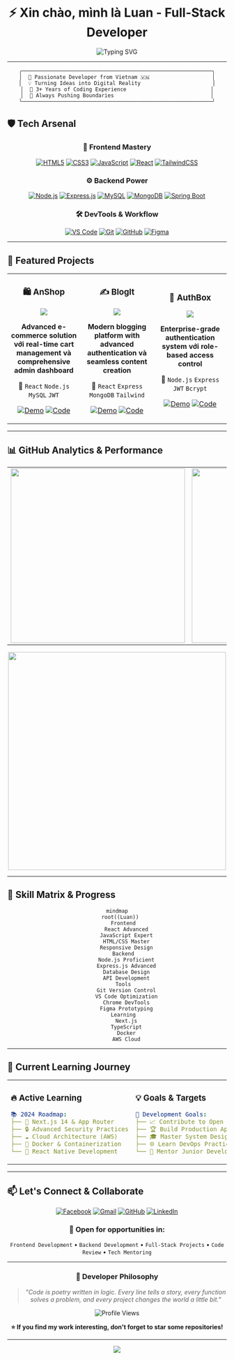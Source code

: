 # <div align="center">⚡ Xin chào, mình là **Luan** - Full-Stack Developer</div>

<div align="center">
  
![Typing SVG](https://readme-typing-svg.demolab.com?font=JetBrains+Mono&weight=600&size=28&duration=3000&pause=1000&color=00D9FF&center=true&vCenter=true&width=800&height=80&lines=Full-Stack+Web+Developer+%F0%9F%9A%80;Building+Next-Gen+Web+Applications;Always+Learning+%26+Growing+%F0%9F%8C%B1;Code+%7C+Create+%7C+Innovate)

</div>

---

<div align="center">
  
```ascii
╭─────────────────────────────────────────────────────────────╮
│  🎯 Passionate Developer from Vietnam 🇻🇳                    │
│  💡 Turning Ideas into Digital Reality                       │
│  🌟 3+ Years of Coding Experience                           │
│  🚀 Always Pushing Boundaries                               │
╰─────────────────────────────────────────────────────────────╯
```

</div>

## 🛡️ **Tech Arsenal**

<div align="center">

### 🎨 **Frontend Mastery**
[![HTML5](https://img.shields.io/badge/HTML5-E34F26?style=for-the-badge&logo=html5&logoColor=white&labelColor=E34F26)](https://developer.mozilla.org/en-US/docs/Web/HTML)
[![CSS3](https://img.shields.io/badge/CSS3-1572B6?style=for-the-badge&logo=css3&logoColor=white&labelColor=1572B6)](https://developer.mozilla.org/en-US/docs/Web/CSS)
[![JavaScript](https://img.shields.io/badge/JavaScript-F7DF1E?style=for-the-badge&logo=javascript&logoColor=black&labelColor=F7DF1E)](https://javascript.info/)
[![React](https://img.shields.io/badge/React-20232A?style=for-the-badge&logo=react&logoColor=61DAFB&labelColor=20232A)](https://reactjs.org/)
[![TailwindCSS](https://img.shields.io/badge/Tailwind_CSS-38B2AC?style=for-the-badge&logo=tailwind-css&logoColor=white&labelColor=38B2AC)](https://tailwindcss.com/)

### ⚙️ **Backend Power**
[![Node.js](https://img.shields.io/badge/Node.js-43853D?style=for-the-badge&logo=node.js&logoColor=white&labelColor=43853D)](https://nodejs.org/)
[![Express.js](https://img.shields.io/badge/Express.js-404D59?style=for-the-badge&logo=express&logoColor=white&labelColor=404D59)](https://expressjs.com/)
[![MySQL](https://img.shields.io/badge/MySQL-00000F?style=for-the-badge&logo=mysql&logoColor=white&labelColor=00000F)](https://www.mysql.com/)
[![MongoDB](https://img.shields.io/badge/MongoDB-4EA94B?style=for-the-badge&logo=mongodb&logoColor=white&labelColor=4EA94B)](https://www.mongodb.com/)
[![Spring Boot](https://img.shields.io/badge/Spring_Boot-6DB33F?style=for-the-badge&logo=spring-boot&logoColor=white&labelColor=6DB33F)](https://spring.io/projects/spring-boot)

### 🛠️ **DevTools & Workflow**
[![VS Code](https://img.shields.io/badge/Visual_Studio_Code-0078D4?style=for-the-badge&logo=visual%20studio%20code&logoColor=white&labelColor=0078D4)](https://code.visualstudio.com/)
[![Git](https://img.shields.io/badge/Git-F05032?style=for-the-badge&logo=git&logoColor=white&labelColor=F05032)](https://git-scm.com/)
[![GitHub](https://img.shields.io/badge/GitHub-100000?style=for-the-badge&logo=github&logoColor=white&labelColor=100000)](https://github.com/)
[![Figma](https://img.shields.io/badge/Figma-F24E1E?style=for-the-badge&logo=figma&logoColor=white&labelColor=F24E1E)](https://www.figma.com/)

</div>

---

## 🚀 **Featured Projects**

<div align="center">
  
<table>
<tr>
<td align="center" width="33%">

### 🛍️ **AnShop**
<img src="https://img.shields.io/badge/E--commerce-Platform-FF6B6B?style=for-the-badge&logo=shopify&logoColor=white"/>

**Advanced e-commerce solution với real-time cart management và comprehensive admin dashboard**

🔧 `React` `Node.js` `MySQL` `JWT`

[![Demo](https://img.shields.io/badge/🚀_Live_Demo-4CAF50?style=for-the-badge)](https://github.com/anvk/anshop)
[![Code](https://img.shields.io/badge/📂_Source-2196F3?style=for-the-badge)](https://github.com/anvk/anshop)

</td>
<td align="center" width="33%">

### ✍️ **BlogIt**
<img src="https://img.shields.io/badge/Content-Management-4ECDC4?style=for-the-badge&logo=blogger&logoColor=white"/>

**Modern blogging platform with advanced authentication và seamless content creation**

🔧 `React` `Express` `MongoDB` `Tailwind`

[![Demo](https://img.shields.io/badge/🚀_Live_Demo-4CAF50?style=for-the-badge)](https://github.com/anvk/blogit)
[![Code](https://img.shields.io/badge/📂_Source-2196F3?style=for-the-badge)](https://github.com/anvk/blogit)

</td>
<td align="center" width="33%">

### 🔐 **AuthBox**
<img src="https://img.shields.io/badge/Authentication-System-9B59B6?style=for-the-badge&logo=shield&logoColor=white"/>

**Enterprise-grade authentication system với role-based access control**

🔧 `Node.js` `Express` `JWT` `Bcrypt`

[![Demo](https://img.shields.io/badge/🚀_Live_Demo-4CAF50?style=for-the-badge)](https://github.com/anvk/authbox)
[![Code](https://img.shields.io/badge/📂_Source-2196F3?style=for-the-badge)](https://github.com/anvk/authbox)

</td>
</tr>
</table>

</div>

---

## 📊 **GitHub Analytics & Performance**

<div align="center">

<table>
<tr>
<td align="center">
<img src="https://github-readme-stats.vercel.app/api?username=luanPro35&show_icons=true&theme=tokyonight&hide_border=true&title_color=00D9FF&icon_color=00D9FF&text_color=ffffff&bg_color=0D1117" width="400"/>
</td>
<td align="center">
<img src="https://github-readme-streak-stats.herokuapp.com/?user=luanPro35&theme=tokyonight&hide_border=true&stroke=0D1117&background=0D1117&ring=00D9FF&fire=00D9FF&currStreakLabel=00D9FF" width="400"/>
</td>
</tr>
</table>

<img src="https://github-readme-stats.vercel.app/api/top-langs/?username=luanPro35&layout=compact&theme=tokyonight&hide_border=true&title_color=00D9FF&text_color=ffffff&bg_color=0D1117" width="500"/>

</div>

---

## 🎯 **Skill Matrix & Progress**

<div align="center">

```mermaid
mindmap
  root((Luan))
    Frontend
      React Advanced
      JavaScript Expert
      HTML/CSS Master
      Responsive Design
    Backend
      Node.js Proficient
      Express.js Advanced
      Database Design
      API Development
    Tools
      Git Version Control
      VS Code Optimization
      Chrome DevTools
      Figma Prototyping
    Learning
      Next.js
      TypeScript
      Docker
      AWS Cloud
```

</div>

---

## 🌟 **Current Learning Journey**

<div align="center">
  
<table>
<tr>
<td width="50%">

### 🔥 **Active Learning**
```yaml
📚 2024 Roadmap:
├── 🚀 Next.js 14 & App Router
├── 🔒 Advanced Security Practices
├── ☁️ Cloud Architecture (AWS)
├── 🐳 Docker & Containerization
└── 📱 React Native Development
```

</td>
<td width="50%">

### 💡 **Goals & Targets**
```yaml
🎯 Development Goals:
├── 📈 Contribute to Open Source
├── 🏆 Build Production Apps
├── 🎓 Master System Design
├── 🌐 Learn DevOps Practices
└── 👥 Mentor Junior Developers
```

</td>
</tr>
</table>

</div>

---

## 📫 **Let's Connect & Collaborate**

<div align="center">

[![Facebook](https://img.shields.io/badge/Facebook-1877F2?style=for-the-badge&logo=facebook&logoColor=white&labelColor=1877F2)](https://www.facebook.com/luan.le.355745)
[![Gmail](https://img.shields.io/badge/Gmail-D14836?style=for-the-badge&logo=gmail&logoColor=white&labelColor=D14836)](mailto:quangluan03052000@gmail.com)
[![GitHub](https://img.shields.io/badge/GitHub-100000?style=for-the-badge&logo=github&logoColor=white&labelColor=100000)](https://github.com/luanPro35)
[![LinkedIn](https://img.shields.io/badge/LinkedIn-0077B5?style=for-the-badge&logo=linkedin&logoColor=white&labelColor=0077B5)](#)

### 💬 **Open for opportunities in:**
`Frontend Development` • `Backend Development` • `Full-Stack Projects` • `Code Review` • `Tech Mentoring`

</div>

---

<div align="center">
  
### 💭 **Developer Philosophy**

> *"Code is poetry written in logic. Every line tells a story, every function solves a problem, and every project changes the world a little bit."*

<img src="https://komarev.com/ghpvc/?username=luanPro35&label=Profile+Views&color=00D9FF&style=for-the-badge" alt="Profile Views" />

**⭐ If you find my work interesting, don't forget to star some repositories!**

</div>

---

<div align="center">
<img src="https://capsule-render.vercel.app/api?type=waving&color=gradient&customColorList=0,2,2,5,30&height=120&section=footer&text=Thanks%20for%20visiting!&fontSize=20&fontColor=ffffff&animation=twinkling"/>
</div>
